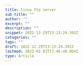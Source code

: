 ```yaml
---
title: linux ftp server
sub-title: ""
author: ""
excerpt: ""
description: ""
snippet: 2022-12-29T23:13:24.392Z
categories: ""
tags: ""
draft: 2022-12-29T23:13:24.392Z
lastmod: 2023-01-02T17:46:40.004Z
type: Article
---
```

